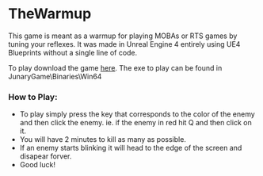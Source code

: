 # TheWarmup
This game is meant as a warmup for playing MOBAs or RTS games by tuning your reflexes. It was made in Unreal Engine 4 entirely using UE4 Blueprints without a single line of code. 

To play download the game <a href="https://drive.google.com/open?id=0B7q_xJk0vqRHV2xLZjl2NURHY1k">here</a>. The exe to play can be found in JunaryGame\Binaries\Win64

<h3>How to Play:</h3>

<ul>
  <li>To play simply press the key that corresponds to the color of the enemy and then click the enemy.
ie. if the enemy in red hit Q and then click on it.</li>
  <li>You will have 2 minutes to kill as many as possible.</li>
  <li>If an enemy starts blinking it will head to the edge of the screen and disapear forver.</li>
  <li>Good luck!</li>
</ul>
